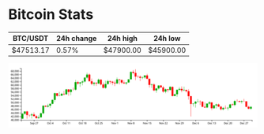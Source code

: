 # Bitcoin Stats

BTC/USDT|24h change|24h high|24h low|
|---|---|---|---|
|$47513.17|0.57%|$47900.00|$45900.00|

<img src="./chart.svg">
